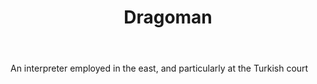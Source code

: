 ---
title: Dragoman
letter: D
permalink: "/definitions/bld-dragoman.html"
body: An interpreter employed in the east, and particularly at the Turkish court
published_at: '2018-07-07'
source: Black's Law Dictionary 2nd Ed (1910)
layout: post
---